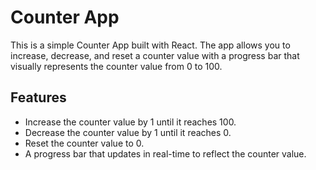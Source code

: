 # Counter App

This is a simple Counter App built with React. The app allows you to increase, decrease, and reset a counter value with a progress bar that visually represents the counter value from 0 to 100.

## Features

* Increase the counter value by 1 until it reaches 100.
* Decrease the counter value by 1 until it reaches 0.
* Reset the counter value to 0.
* A progress bar that updates in real-time to reflect the counter value.


